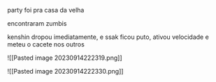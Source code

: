 party foi pra casa da velha

encontraram zumbis

kenshin dropou imediatamente, e ssak ficou puto, ativou velocidade e meteu o cacete nos outros

![[Pasted image 20230914222319.png]]

![[Pasted image 20230914222330.png]]